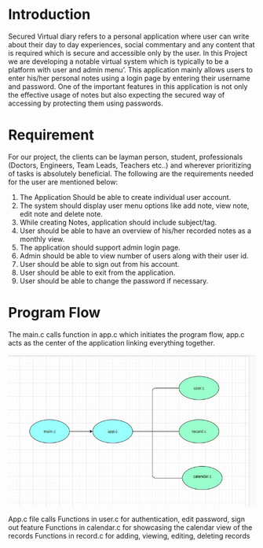 # Introduction

Secured Virtual diary refers to a personal application where user can write about their day to day experiences, social commentary and any content that is required which is secure and accessible only by the user.
In this Project we are developing a notable virtual system which is typically to be a platform with user and admin menu’. This application mainly allows users to enter his/her personal notes using a login page by entering their username and password.
One of the important features in this application is not only the effective usage of notes but also expecting the secured way of accessing by protecting them using passwords.

# Requirement
For our project, the clients can be layman person, student, professionals (Doctors, Engineers, Team Leads, Teachers etc..) and wherever prioritizing of tasks is absolutely beneficial. The following are the requirements needed for the user are mentioned below:
1) The Application Should be able to create individual user account.
2) The system should display user menu options like add note, view note, edit note and delete note.
3) While creating Notes, application should include subject/tag.
4) User should be able to have an overview of his/her recorded notes as a monthly view. 
5) The application should support admin login page.
6) Admin should be able to view number of users along with their user id.
7) User should be able to sign out from his account. 
8) User should be able to exit from the application.
9) User should be able to change the password if necessary.



# Program Flow
The main.c calls function in app.c which initiates the program flow, app.c acts as the center of the application linking everything together.

![Diagram](https://github.com/irjreddy/Group_I_SecuredVirtualDiary/blob/dev/assets/program_fow.jpg)



App.c file calls
	Functions in user.c for authentication, edit password, sign out feature
	Functions in calendar.c for showcasing the calendar view of the records
	Functions in record.c for adding, viewing, editing, deleting records 
	

